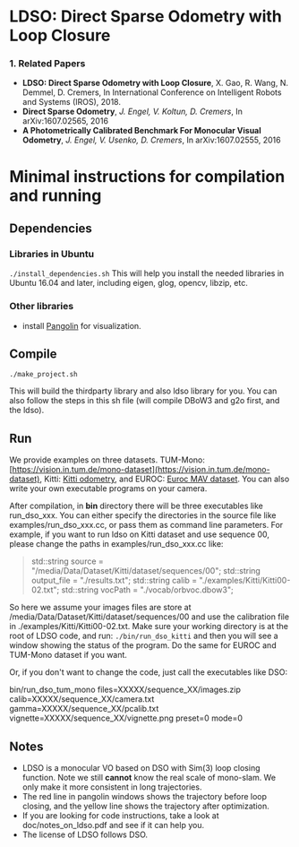 # LDSO: Direct Sparse Odometry with Loop Closure
### 1. Related Papers
* **LDSO: Direct Sparse Odometry with Loop Closure**, X. Gao, R. Wang, N. Demmel, D. Cremers, In International Conference on Intelligent Robots and Systems (IROS), 2018.
* **Direct Sparse Odometry**, *J. Engel, V. Koltun, D. Cremers*, In arXiv:1607.02565, 2016
* **A Photometrically Calibrated Benchmark For Monocular Visual Odometry**, *J. Engel, V. Usenko, D. Cremers*, In arXiv:1607.02555, 2016

# Minimal instructions for compilation and running
## Dependencies
### Libraries in Ubuntu
```./install_dependencies.sh```
This will help you install the needed libraries in Ubuntu 16.04 and later, including eigen, glog, opencv, libzip, etc.
### Other libraries
 - install [Pangolin](https://github.com/stevenlovegrove/Pangolin) for visualization. 

## Compile
```./make_project.sh```

This will build the thirdparty library and also ldso library for you. You can also follow the steps in this sh file (will compile DBoW3 and g2o first, and the ldso). 

## Run  
We provide examples on three datasets. TUM-Mono: [https://vision.in.tum.de/mono-dataset](https://vision.in.tum.de/mono-dataset), Kitti: [Kitti odometry](http://www.cvlibs.net/datasets/kitti/eval_odometry.php), and EUROC: [Euroc MAV dataset](https://projects.asl.ethz.ch/datasets/doku.php?id=kmavvisualinertialdatasets). You can also write your own executable programs on your camera. 

After compilation, in **bin** directory there will be three executables like run_dso_xxx. You can either specify the directories in the source file like examples/run_dso_xxx.cc, or pass them as command line parameters. For example, if you want to run ldso on Kitti dataset and use sequence 00, please change the paths in examples/run_dso_xxx.cc like:

> std::string source = "/media/Data/Dataset/Kitti/dataset/sequences/00";
std::string output_file = "./results.txt";
std::string calib = "./examples/Kitti/Kitti00-02.txt";
std::string vocPath = "./vocab/orbvoc.dbow3";

So here we assume your images files are store at /media/Data/Dataset/Kitti/dataset/sequences/00 and use the calibration file in ./examples/Kitti/Kitti00-02.txt. Make sure your working directory is at the root of LDSO code, and run:
```./bin/run_dso_kitti```
and then you will see a window showing the status of the program. Do the same for EUROC and TUM-Mono dataset if you want. 

Or, if you don't want to change the code, just call the executables like DSO: 

bin/run_dso_tum_mono files=XXXXX/sequence_XX/images.zip calib=XXXXX/sequence_XX/camera.txt gamma=XXXXX/sequence_XX/pcalib.txt vignette=XXXXX/sequence_XX/vignette.png preset=0 mode=0

## Notes
 - LDSO is a monocular VO based on DSO with Sim(3) loop closing function. Note we still **cannot** know the real scale of mono-slam. We only make it more consistent in long trajectories. 
 - The red line in pangolin windows shows the trajectory before loop closing, and the yellow line shows the trajectory after optimization.
 - If you are looking for code instructions, take a look at doc/notes_on_ldso.pdf and see if it can help you.
 - The license of LDSO follows DSO. 

